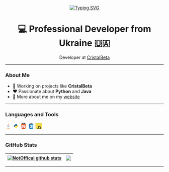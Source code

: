 <div align="center">

[![Typing SVG](https://readme-typing-svg.herokuapp.com/?color=5b27f5&lines=Hello,+I'm+NotOfficals)](https://notoffical.pro)

# 💻 Professional Developer from Ukraine 🇺🇦
Developer at [CristalBeta](http://cristalbeta.pro/)

</div>

---

### About Me
- 💼 Working on projects like **CristalBeta**
- ❤️ Passionate about **Python** and **Java**
- 🔗 More about me on my [website](https://NotOffical.pro)

---

### Languages and Tools

<p align="left">
  <code><img height="20" alt="java" src="https://raw.githubusercontent.com/github/explore/80688e429a7d4ef2fca1e82350fe8e3517d3494d/topics/java/java.png"></code>
  <code><img height="20" alt="python" src="https://raw.githubusercontent.com/github/explore/80688e429a7d4ef2fca1e82350fe8e3517d3494d/topics/python/python.png"></code>
  <code><img height="20" alt="html" src="https://raw.githubusercontent.com/github/explore/80688e429a7d4ef2fca1e82350fe8e3517d3494d/topics/html/html.png"></code>
  <code><img height="20" alt="css" src="https://raw.githubusercontent.com/github/explore/5c058a388828bb5fde0bcafd4bc867b5bb3f26f3/topics/css/css.png"></code>
  <code><img height="20" alt="javascript" src="https://raw.githubusercontent.com/github/explore/80688e429a7d4ef2fca1e82350fe8e3517d3494d/topics/javascript/javascript.png"></code>
</p>

---

### GitHub Stats

| <a href="https://github.com/anuraghazra/github-readme-stats"><img align="center" src="https://github-readme-stats.vercel.app/api?username=NotOfficals&show_icons=true&include_all_commits=true&theme=merko&hide_border=true" alt="NotOffical github stats" /></a> | <a href="https://github.com/anuraghazra/github-readme-stats"><img align="center" src="https://github-readme-stats.vercel.app/api/top-langs/?username=NotOfficals&layout=compact&theme=merko&hide_border=true" /></a> |
| ------------- | ------------- |

---
